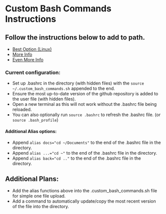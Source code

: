 # Custom Bash Commands Instructions

## Follow the instructions below to add to path.

* [Best Option (Linux)](https://medium.com/devnetwork/how-to-create-your-own-custom-terminal-commands-c5008782a78e)
* [More Info](https://gitbetter.substack.com/p/automate-repetitive-tasks-with-custom)
* [Even More Info](https://betterprogramming.pub/create-custom-terminal-commands-or-shortcuts-alias-8cc8b2c3f45b)

### Current configuration:

* Set up .bashrc in the <user> directory (with hidden files) with the `source ~/.custom_bash_commands.sh` appended to the end.
* Ensure the most up-to-date version of the github repository is added to the user file (with hidden files).
* Open a new terminal as this will not work without the .bashrc file being reloaded.
* You can also optionally run `source .bashrc` to refresh the .bashrc file. (or `source .bash_profile`)

#### Additional Alias options:

* Append `alias docs="cd ~/Documents"` to the end of the .bashrc file in the <user> directory.
* Append `alias ...="cd ~"` to the end of the .bashrc file in the <user> directory.
* Append `alias back="cd .."` to the end of the .bashrc file in the <user> directory.

## Additional Plans:

* Add the alias functions above into the .custom_bash_commands.sh file for simple one file upload.
* Add a command to automatically update/copy the most recent version of the file into the <user> directory.